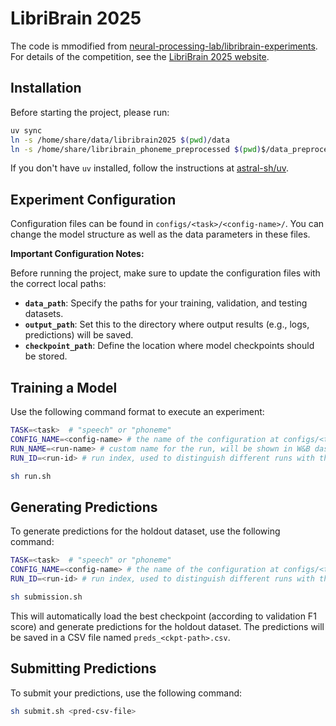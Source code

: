 # LibriBrain 2025

The code is mmodified from [neural-processing-lab/libribrain-experiments](https://github.com/neural-processing-lab/libribrain-experiments). For details of the competition, see the [LibriBrain 2025 website](https://neural-processing-lab.github.io/2025-libribrain-competition/).


## Installation

Before starting the project, please run:

```sh
uv sync
ln -s /home/share/data/libribrain2025 $(pwd)/data
ln -s /home/share/libribrain_phoneme_preprocessed $(pwd)$/data_preprocessed
```

If you don't have `uv` installed, follow the instructions at [astral-sh/uv](https://github.com/astral-sh/uv).

## Experiment Configuration

Configuration files can be found in `configs/<task>/<config-name>/`. You can change the model structure as well as the data parameters in these files.

**Important Configuration Notes:**

Before running the project, make sure to update the configuration files with the correct local paths:

- **`data_path`**: Specify the paths for your training, validation, and testing datasets.
- **`output_path`**: Set this to the directory where output results (e.g., logs, predictions) will be saved.
- **`checkpoint_path`**: Define the location where model checkpoints should be stored.

## Training a Model

Use the following command format to execute an experiment:

```bash
TASK=<task>  # "speech" or "phoneme"
CONFIG_NAME=<config-name> # the name of the configuration at configs/<task>/<config-name>/
RUN_NAME=<run-name> # custom name for the run, will be shown in W&B dashboard, by default = <config-name>
RUN_ID=<run-id> # run index, used to distinguish different runs with the same name, by default = 0

sh run.sh
```

## Generating Predictions

To generate predictions for the holdout dataset, use the following command:

```bash
TASK=<task>  # "speech" or "phoneme"
CONFIG_NAME=<config-name> # the name of the configuration at configs/<task>/<config-name>/
RUN_ID=<run-id> # run index, used to distinguish different runs with the same name, by default = 0

sh submission.sh
```

This will automatically load the best checkpoint (according to validation F1 score) and generate predictions for the holdout dataset. The predictions will be saved in a CSV file named `preds_<ckpt-path>.csv`.

## Submitting Predictions

To submit your predictions, use the following command:

```bash
sh submit.sh <pred-csv-file>
```